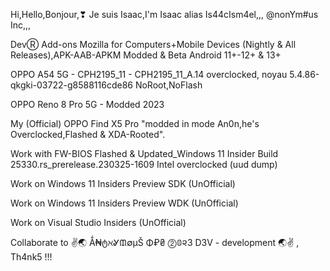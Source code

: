 
Hi,Hello,Bonjour,❣ Je suis Isaac,I'm Isaac alias Is44cIsm4el,,, @nonYm#us Inc,,,

DevⓇ Add-ons Mozilla for Computers+Mobile Devices (Nightly & All Releases),APK-AAB-APKM Modded & Beta Android 11+-12+ & 13+

OPPO A54 5G - CPH2195_11 - CPH2195_11_A.14 overclocked, noyau 5.4.86-qkgki-03722-g8588116cde86 NoRoot,NoFlash

OPPO Reno 8 Pro 5G - Modded 2023

My (Official) OPPO Find X5 Pro "modded in mode An0n,he's Overclocked,Flashed & XDA-Rooted".

Work with FW-BIOS Flashed & Updated_Windows 11 Insider Build 25330.rs_prerelease.230325-1609 Intel overclocked (uud dump)

Work on Windows 11 Insiders Preview SDK (UnOfficial)

Work on Windows 11 Insiders Preview WDK (UnOfficial)

Work on Visual Studio Insiders (UnOfficial)

Collaborate to ✌🌏 Ǻ₦ტℵᎽᙢ∅μŠ Φ₽₴ ⓶𝟘૨3 D3V - development 🌏✌ , Th4nk5 !!!
